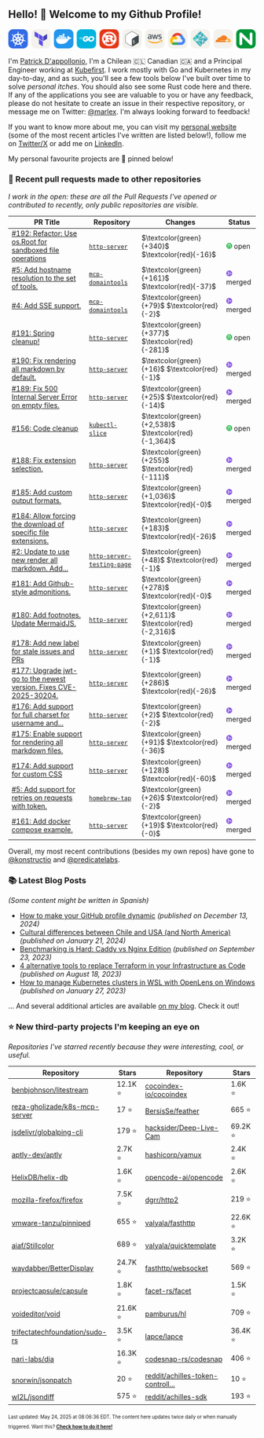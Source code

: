 <!-- DO NOT EDIT THIS FILE DIRECTLY! This file was automatically generated from the tool in this repo. -->

## Hello! :wave: Welcome to my Github Profile!

<p align="center">
  <picture><source media="(prefers-color-scheme: dark)" srcset="images/icons-dark.png"><source media="(prefers-color-scheme: light)" srcset="images/icons-light.png"><img src="images/icons-light.png" alt="Technologies I use"></picture>
</p>

I'm [Patrick D'appollonio](https://www.patrickdap.com), I'm a Chilean 🇨🇱 Canadian 🇨🇦 and a Principal Engineer working at [Kubefirst](https://kubefirst.io). I work mostly with Go and Kubernetes in my day-to-day, and as such, you'll see a few tools below I've built over time to solve *personal itches*. You should also see some Rust code here and there. If any of the applications you see are valuable to you or have any feedback, please do not hesitate to create an issue in their respective repository, or message me on Twitter: [@marlex](https://twitter.com/marlex). I'm always looking forward to feedback!

If you want to know more about me, you can visit my [personal website](https://www.patrickdap.com) (some of the most recent articles I've written are listed below!), follow me on [Twitter/X](https://twitter.com/marlex) or add me on [LinkedIn](https://www.linkedin.com/in/patrickdappollonio/).

My personal favourite projects are :pushpin: pinned below!
### :pencil: Recent pull requests made to other repositories

*I work in the open: these are all the Pull Requests I've opened or contributed to recently, only public repositories are visible.*

| PR Title | Repository | Changes | Status |
| --- | --- | --- | --- |
| [#192: Refactor: Use os.Root for sandboxed file operations](https://github.com/patrickdappollonio/http-server/pull/192) | [`http-server`](https://github.com/patrickdappollonio/http-server) | $\textcolor{green}{+340}$ $\textcolor{red}{-16}$ | <picture><source media="(prefers-color-scheme: dark)" srcset="https://raw.githubusercontent.com/patrickdappollonio/patrickdappollonio/refs/heads/main/images/statuses/github-open.png" width="12" height="12"><source media="(prefers-color-scheme: light)" srcset="https://raw.githubusercontent.com/patrickdappollonio/patrickdappollonio/refs/heads/main/images/statuses/github-open.png" width="12" height="12"><img src="https://raw.githubusercontent.com/patrickdappollonio/patrickdappollonio/refs/heads/main/images/statuses/github-open.png" width="12" height="12" alt="open"></picture> open |
| [#5: Add hostname resolution to the set of tools.](https://github.com/patrickdappollonio/mcp-domaintools/pull/5) | [`mcp-domaintools`](https://github.com/patrickdappollonio/mcp-domaintools) | $\textcolor{green}{+161}$ $\textcolor{red}{-37}$ | <picture><source media="(prefers-color-scheme: dark)" srcset="https://raw.githubusercontent.com/patrickdappollonio/patrickdappollonio/refs/heads/main/images/statuses/github-merged.png" width="12" height="12"><source media="(prefers-color-scheme: light)" srcset="https://raw.githubusercontent.com/patrickdappollonio/patrickdappollonio/refs/heads/main/images/statuses/github-merged.png" width="12" height="12"><img src="https://raw.githubusercontent.com/patrickdappollonio/patrickdappollonio/refs/heads/main/images/statuses/github-merged.png" width="12" height="12" alt="merged"></picture> merged |
| [#4: Add SSE support.](https://github.com/patrickdappollonio/mcp-domaintools/pull/4) | [`mcp-domaintools`](https://github.com/patrickdappollonio/mcp-domaintools) | $\textcolor{green}{+79}$ $\textcolor{red}{-2}$ | <picture><source media="(prefers-color-scheme: dark)" srcset="https://raw.githubusercontent.com/patrickdappollonio/patrickdappollonio/refs/heads/main/images/statuses/github-merged.png" width="12" height="12"><source media="(prefers-color-scheme: light)" srcset="https://raw.githubusercontent.com/patrickdappollonio/patrickdappollonio/refs/heads/main/images/statuses/github-merged.png" width="12" height="12"><img src="https://raw.githubusercontent.com/patrickdappollonio/patrickdappollonio/refs/heads/main/images/statuses/github-merged.png" width="12" height="12" alt="merged"></picture> merged |
| [#191: Spring cleanup!](https://github.com/patrickdappollonio/http-server/pull/191) | [`http-server`](https://github.com/patrickdappollonio/http-server) | $\textcolor{green}{+377}$ $\textcolor{red}{-281}$ | <picture><source media="(prefers-color-scheme: dark)" srcset="https://raw.githubusercontent.com/patrickdappollonio/patrickdappollonio/refs/heads/main/images/statuses/github-open.png" width="12" height="12"><source media="(prefers-color-scheme: light)" srcset="https://raw.githubusercontent.com/patrickdappollonio/patrickdappollonio/refs/heads/main/images/statuses/github-open.png" width="12" height="12"><img src="https://raw.githubusercontent.com/patrickdappollonio/patrickdappollonio/refs/heads/main/images/statuses/github-open.png" width="12" height="12" alt="open"></picture> open |
| [#190: Fix rendering all markdown by default.](https://github.com/patrickdappollonio/http-server/pull/190) | [`http-server`](https://github.com/patrickdappollonio/http-server) | $\textcolor{green}{+16}$ $\textcolor{red}{-1}$ | <picture><source media="(prefers-color-scheme: dark)" srcset="https://raw.githubusercontent.com/patrickdappollonio/patrickdappollonio/refs/heads/main/images/statuses/github-merged.png" width="12" height="12"><source media="(prefers-color-scheme: light)" srcset="https://raw.githubusercontent.com/patrickdappollonio/patrickdappollonio/refs/heads/main/images/statuses/github-merged.png" width="12" height="12"><img src="https://raw.githubusercontent.com/patrickdappollonio/patrickdappollonio/refs/heads/main/images/statuses/github-merged.png" width="12" height="12" alt="merged"></picture> merged |
| [#189: Fix 500 Internal Server Error on empty files.](https://github.com/patrickdappollonio/http-server/pull/189) | [`http-server`](https://github.com/patrickdappollonio/http-server) | $\textcolor{green}{+25}$ $\textcolor{red}{-14}$ | <picture><source media="(prefers-color-scheme: dark)" srcset="https://raw.githubusercontent.com/patrickdappollonio/patrickdappollonio/refs/heads/main/images/statuses/github-merged.png" width="12" height="12"><source media="(prefers-color-scheme: light)" srcset="https://raw.githubusercontent.com/patrickdappollonio/patrickdappollonio/refs/heads/main/images/statuses/github-merged.png" width="12" height="12"><img src="https://raw.githubusercontent.com/patrickdappollonio/patrickdappollonio/refs/heads/main/images/statuses/github-merged.png" width="12" height="12" alt="merged"></picture> merged |
| [#156: Code cleanup](https://github.com/patrickdappollonio/kubectl-slice/pull/156) | [`kubectl-slice`](https://github.com/patrickdappollonio/kubectl-slice) | $\textcolor{green}{+2,538}$ $\textcolor{red}{-1,364}$ | <picture><source media="(prefers-color-scheme: dark)" srcset="https://raw.githubusercontent.com/patrickdappollonio/patrickdappollonio/refs/heads/main/images/statuses/github-open.png" width="12" height="12"><source media="(prefers-color-scheme: light)" srcset="https://raw.githubusercontent.com/patrickdappollonio/patrickdappollonio/refs/heads/main/images/statuses/github-open.png" width="12" height="12"><img src="https://raw.githubusercontent.com/patrickdappollonio/patrickdappollonio/refs/heads/main/images/statuses/github-open.png" width="12" height="12" alt="open"></picture> open |
| [#188: Fix extension selection.](https://github.com/patrickdappollonio/http-server/pull/188) | [`http-server`](https://github.com/patrickdappollonio/http-server) | $\textcolor{green}{+255}$ $\textcolor{red}{-111}$ | <picture><source media="(prefers-color-scheme: dark)" srcset="https://raw.githubusercontent.com/patrickdappollonio/patrickdappollonio/refs/heads/main/images/statuses/github-merged.png" width="12" height="12"><source media="(prefers-color-scheme: light)" srcset="https://raw.githubusercontent.com/patrickdappollonio/patrickdappollonio/refs/heads/main/images/statuses/github-merged.png" width="12" height="12"><img src="https://raw.githubusercontent.com/patrickdappollonio/patrickdappollonio/refs/heads/main/images/statuses/github-merged.png" width="12" height="12" alt="merged"></picture> merged |
| [#185: Add custom output formats.](https://github.com/patrickdappollonio/http-server/pull/185) | [`http-server`](https://github.com/patrickdappollonio/http-server) | $\textcolor{green}{+1,036}$ $\textcolor{red}{-0}$ | <picture><source media="(prefers-color-scheme: dark)" srcset="https://raw.githubusercontent.com/patrickdappollonio/patrickdappollonio/refs/heads/main/images/statuses/github-merged.png" width="12" height="12"><source media="(prefers-color-scheme: light)" srcset="https://raw.githubusercontent.com/patrickdappollonio/patrickdappollonio/refs/heads/main/images/statuses/github-merged.png" width="12" height="12"><img src="https://raw.githubusercontent.com/patrickdappollonio/patrickdappollonio/refs/heads/main/images/statuses/github-merged.png" width="12" height="12" alt="merged"></picture> merged |
| [#184: Allow forcing the download of specific file extensions.](https://github.com/patrickdappollonio/http-server/pull/184) | [`http-server`](https://github.com/patrickdappollonio/http-server) | $\textcolor{green}{+183}$ $\textcolor{red}{-26}$ | <picture><source media="(prefers-color-scheme: dark)" srcset="https://raw.githubusercontent.com/patrickdappollonio/patrickdappollonio/refs/heads/main/images/statuses/github-merged.png" width="12" height="12"><source media="(prefers-color-scheme: light)" srcset="https://raw.githubusercontent.com/patrickdappollonio/patrickdappollonio/refs/heads/main/images/statuses/github-merged.png" width="12" height="12"><img src="https://raw.githubusercontent.com/patrickdappollonio/patrickdappollonio/refs/heads/main/images/statuses/github-merged.png" width="12" height="12" alt="merged"></picture> merged |
| [#2: Update to use new render all markdown. Add...](https://github.com/patrickdappollonio/http-server-testing-page/pull/2) | [`http-server-testing-page`](https://github.com/patrickdappollonio/http-server-testing-page) | $\textcolor{green}{+48}$ $\textcolor{red}{-1}$ | <picture><source media="(prefers-color-scheme: dark)" srcset="https://raw.githubusercontent.com/patrickdappollonio/patrickdappollonio/refs/heads/main/images/statuses/github-merged.png" width="12" height="12"><source media="(prefers-color-scheme: light)" srcset="https://raw.githubusercontent.com/patrickdappollonio/patrickdappollonio/refs/heads/main/images/statuses/github-merged.png" width="12" height="12"><img src="https://raw.githubusercontent.com/patrickdappollonio/patrickdappollonio/refs/heads/main/images/statuses/github-merged.png" width="12" height="12" alt="merged"></picture> merged |
| [#181: Add Github-style admonitions.](https://github.com/patrickdappollonio/http-server/pull/181) | [`http-server`](https://github.com/patrickdappollonio/http-server) | $\textcolor{green}{+278}$ $\textcolor{red}{-0}$ | <picture><source media="(prefers-color-scheme: dark)" srcset="https://raw.githubusercontent.com/patrickdappollonio/patrickdappollonio/refs/heads/main/images/statuses/github-merged.png" width="12" height="12"><source media="(prefers-color-scheme: light)" srcset="https://raw.githubusercontent.com/patrickdappollonio/patrickdappollonio/refs/heads/main/images/statuses/github-merged.png" width="12" height="12"><img src="https://raw.githubusercontent.com/patrickdappollonio/patrickdappollonio/refs/heads/main/images/statuses/github-merged.png" width="12" height="12" alt="merged"></picture> merged |
| [#180: Add footnotes. Update MermaidJS.](https://github.com/patrickdappollonio/http-server/pull/180) | [`http-server`](https://github.com/patrickdappollonio/http-server) | $\textcolor{green}{+2,611}$ $\textcolor{red}{-2,316}$ | <picture><source media="(prefers-color-scheme: dark)" srcset="https://raw.githubusercontent.com/patrickdappollonio/patrickdappollonio/refs/heads/main/images/statuses/github-merged.png" width="12" height="12"><source media="(prefers-color-scheme: light)" srcset="https://raw.githubusercontent.com/patrickdappollonio/patrickdappollonio/refs/heads/main/images/statuses/github-merged.png" width="12" height="12"><img src="https://raw.githubusercontent.com/patrickdappollonio/patrickdappollonio/refs/heads/main/images/statuses/github-merged.png" width="12" height="12" alt="merged"></picture> merged |
| [#178: Add new label for stale issues and PRs](https://github.com/patrickdappollonio/http-server/pull/178) | [`http-server`](https://github.com/patrickdappollonio/http-server) | $\textcolor{green}{+1}$ $\textcolor{red}{-1}$ | <picture><source media="(prefers-color-scheme: dark)" srcset="https://raw.githubusercontent.com/patrickdappollonio/patrickdappollonio/refs/heads/main/images/statuses/github-merged.png" width="12" height="12"><source media="(prefers-color-scheme: light)" srcset="https://raw.githubusercontent.com/patrickdappollonio/patrickdappollonio/refs/heads/main/images/statuses/github-merged.png" width="12" height="12"><img src="https://raw.githubusercontent.com/patrickdappollonio/patrickdappollonio/refs/heads/main/images/statuses/github-merged.png" width="12" height="12" alt="merged"></picture> merged |
| [#177: Upgrade jwt-go to the newest version. Fixes CVE-2025-30204.](https://github.com/patrickdappollonio/http-server/pull/177) | [`http-server`](https://github.com/patrickdappollonio/http-server) | $\textcolor{green}{+286}$ $\textcolor{red}{-26}$ | <picture><source media="(prefers-color-scheme: dark)" srcset="https://raw.githubusercontent.com/patrickdappollonio/patrickdappollonio/refs/heads/main/images/statuses/github-merged.png" width="12" height="12"><source media="(prefers-color-scheme: light)" srcset="https://raw.githubusercontent.com/patrickdappollonio/patrickdappollonio/refs/heads/main/images/statuses/github-merged.png" width="12" height="12"><img src="https://raw.githubusercontent.com/patrickdappollonio/patrickdappollonio/refs/heads/main/images/statuses/github-merged.png" width="12" height="12" alt="merged"></picture> merged |
| [#176: Add support for full charset for username and...](https://github.com/patrickdappollonio/http-server/pull/176) | [`http-server`](https://github.com/patrickdappollonio/http-server) | $\textcolor{green}{+2}$ $\textcolor{red}{-2}$ | <picture><source media="(prefers-color-scheme: dark)" srcset="https://raw.githubusercontent.com/patrickdappollonio/patrickdappollonio/refs/heads/main/images/statuses/github-merged.png" width="12" height="12"><source media="(prefers-color-scheme: light)" srcset="https://raw.githubusercontent.com/patrickdappollonio/patrickdappollonio/refs/heads/main/images/statuses/github-merged.png" width="12" height="12"><img src="https://raw.githubusercontent.com/patrickdappollonio/patrickdappollonio/refs/heads/main/images/statuses/github-merged.png" width="12" height="12" alt="merged"></picture> merged |
| [#175: Enable support for rendering all markdown files.](https://github.com/patrickdappollonio/http-server/pull/175) | [`http-server`](https://github.com/patrickdappollonio/http-server) | $\textcolor{green}{+91}$ $\textcolor{red}{-36}$ | <picture><source media="(prefers-color-scheme: dark)" srcset="https://raw.githubusercontent.com/patrickdappollonio/patrickdappollonio/refs/heads/main/images/statuses/github-merged.png" width="12" height="12"><source media="(prefers-color-scheme: light)" srcset="https://raw.githubusercontent.com/patrickdappollonio/patrickdappollonio/refs/heads/main/images/statuses/github-merged.png" width="12" height="12"><img src="https://raw.githubusercontent.com/patrickdappollonio/patrickdappollonio/refs/heads/main/images/statuses/github-merged.png" width="12" height="12" alt="merged"></picture> merged |
| [#174: Add support for custom CSS ](https://github.com/patrickdappollonio/http-server/pull/174) | [`http-server`](https://github.com/patrickdappollonio/http-server) | $\textcolor{green}{+128}$ $\textcolor{red}{-60}$ | <picture><source media="(prefers-color-scheme: dark)" srcset="https://raw.githubusercontent.com/patrickdappollonio/patrickdappollonio/refs/heads/main/images/statuses/github-merged.png" width="12" height="12"><source media="(prefers-color-scheme: light)" srcset="https://raw.githubusercontent.com/patrickdappollonio/patrickdappollonio/refs/heads/main/images/statuses/github-merged.png" width="12" height="12"><img src="https://raw.githubusercontent.com/patrickdappollonio/patrickdappollonio/refs/heads/main/images/statuses/github-merged.png" width="12" height="12" alt="merged"></picture> merged |
| [#5: Add support for retries on requests with token.](https://github.com/patrickdappollonio/homebrew-tap/pull/5) | [`homebrew-tap`](https://github.com/patrickdappollonio/homebrew-tap) | $\textcolor{green}{+26}$ $\textcolor{red}{-2}$ | <picture><source media="(prefers-color-scheme: dark)" srcset="https://raw.githubusercontent.com/patrickdappollonio/patrickdappollonio/refs/heads/main/images/statuses/github-merged.png" width="12" height="12"><source media="(prefers-color-scheme: light)" srcset="https://raw.githubusercontent.com/patrickdappollonio/patrickdappollonio/refs/heads/main/images/statuses/github-merged.png" width="12" height="12"><img src="https://raw.githubusercontent.com/patrickdappollonio/patrickdappollonio/refs/heads/main/images/statuses/github-merged.png" width="12" height="12" alt="merged"></picture> merged |
| [#161: Add docker compose example.](https://github.com/patrickdappollonio/http-server/pull/161) | [`http-server`](https://github.com/patrickdappollonio/http-server) | $\textcolor{green}{+19}$ $\textcolor{red}{-0}$ | <picture><source media="(prefers-color-scheme: dark)" srcset="https://raw.githubusercontent.com/patrickdappollonio/patrickdappollonio/refs/heads/main/images/statuses/github-merged.png" width="12" height="12"><source media="(prefers-color-scheme: light)" srcset="https://raw.githubusercontent.com/patrickdappollonio/patrickdappollonio/refs/heads/main/images/statuses/github-merged.png" width="12" height="12"><img src="https://raw.githubusercontent.com/patrickdappollonio/patrickdappollonio/refs/heads/main/images/statuses/github-merged.png" width="12" height="12" alt="merged"></picture> merged |


Overall, my most recent contributions (besides my own repos) have gone to [@konstructio](https://github.com/konstructio) and [@predicatelabs](https://github.com/predicatelabs).
### :books: Latest Blog Posts

*(Some content might be written in Spanish)*


* [How to make your GitHub profile dynamic](https://www.patrickdap.com/post/make-github-profile-dynamic/?ref=github-profile) *(published on December 13, 2024)*
* [Cultural differences between Chile and USA (and North America)](https://www.patrickdap.com/post/cultural-differences-chile-usa/?ref=github-profile) *(published on January 21, 2024)*
* [Benchmarking is Hard: Caddy vs Nginx Edition](https://www.patrickdap.com/post/benchmarking-is-hard/?ref=github-profile) *(published on September 23, 2023)*
* [4 alternative tools to replace Terraform in your Infrastructure as Code](https://www.patrickdap.com/post/ideas-replace-terraform/?ref=github-profile) *(published on August 18, 2023)*
* [How to manage Kubernetes clusters in WSL with OpenLens on Windows](https://www.patrickdap.com/post/openlens-wsl/?ref=github-profile) *(published on January 27, 2023)*

... And several additional articles are available [on my blog](https://www.patrickdap.com/). Check it out!



### :star: New third-party projects I'm keeping an eye on

*Repositories I've starred recently because they were interesting, cool, or useful.*

| Repository | Stars | Repository | Stars |
|------------|-------|------------|-------|
|  [benbjohnson/litestream](https://github.com/benbjohnson/litestream)  |  12.1K :star:  |  [cocoindex-io/cocoindex](https://github.com/cocoindex-io/cocoindex)  |  1.6K :star:  |
|  [reza-gholizade/k8s-mcp-server](https://github.com/reza-gholizade/k8s-mcp-server)  |  17 :star:  |  [BersisSe/feather](https://github.com/BersisSe/feather)  |  665 :star:  |
|  [jsdelivr/globalping-cli](https://github.com/jsdelivr/globalping-cli)  |  179 :star:  |  [hacksider/Deep-Live-Cam](https://github.com/hacksider/Deep-Live-Cam)  |  69.2K :star:  |
|  [aptly-dev/aptly](https://github.com/aptly-dev/aptly)  |  2.7K :star:  |  [hashicorp/yamux](https://github.com/hashicorp/yamux)  |  2.4K :star:  |
|  [HelixDB/helix-db](https://github.com/HelixDB/helix-db)  |  1.6K :star:  |  [opencode-ai/opencode](https://github.com/opencode-ai/opencode)  |  2.6K :star:  |
|  [mozilla-firefox/firefox](https://github.com/mozilla-firefox/firefox)  |  7.5K :star:  |  [dgrr/http2](https://github.com/dgrr/http2)  |  219 :star:  |
|  [vmware-tanzu/pinniped](https://github.com/vmware-tanzu/pinniped)  |  655 :star:  |  [valyala/fasthttp](https://github.com/valyala/fasthttp)  |  22.6K :star:  |
|  [aiaf/Stillcolor](https://github.com/aiaf/Stillcolor)  |  689 :star:  |  [valyala/quicktemplate](https://github.com/valyala/quicktemplate)  |  3.2K :star:  |
|  [waydabber/BetterDisplay](https://github.com/waydabber/BetterDisplay)  |  24.7K :star:  |  [fasthttp/websocket](https://github.com/fasthttp/websocket)  |  569 :star:  |
|  [projectcapsule/capsule](https://github.com/projectcapsule/capsule)  |  1.8K :star:  |  [facet-rs/facet](https://github.com/facet-rs/facet)  |  1.5K :star:  |
|  [voideditor/void](https://github.com/voideditor/void)  |  21.6K :star:  |  [pamburus/hl](https://github.com/pamburus/hl)  |  709 :star:  |
|  [trifectatechfoundation/sudo-rs](https://github.com/trifectatechfoundation/sudo-rs)  |  3.5K :star:  |  [lapce/lapce](https://github.com/lapce/lapce)  |  36.4K :star:  |
|  [nari-labs/dia](https://github.com/nari-labs/dia)  |  16.3K :star:  |  [codesnap-rs/codesnap](https://github.com/codesnap-rs/codesnap)  |  406 :star:  |
|  [snorwin/jsonpatch](https://github.com/snorwin/jsonpatch)  |  20 :star:  |  [reddit/achilles-token-controll...](https://github.com/reddit/achilles-token-controller)  |  10 :star:  |
|  [wI2L/jsondiff](https://github.com/wI2L/jsondiff)  |  575 :star:  |  [reddit/achilles-sdk](https://github.com/reddit/achilles-sdk)  |  193 :star:  |

<sup><sub>Last updated: May 24, 2025 at 08:06:36 EDT. The content here updates twice daily or when manually triggered. Want this? [**Check how to do it here!**](./HOWTO.md)</sup></sub>

